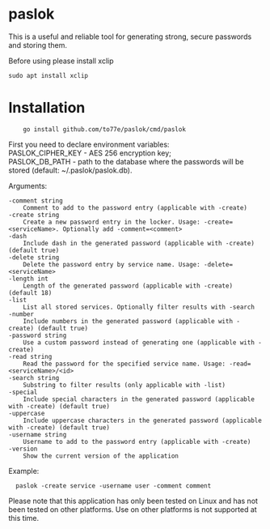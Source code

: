 # paslok
This is a useful and reliable tool for generating strong, secure passwords and storing them. 

Before using please install xclip
```shell
sudo apt install xclip
```

# Installation
```shell
    go install github.com/to77e/paslok/cmd/paslok
```

First you need to declare environment variables:   
PASLOK_CIPHER_KEY - AES 256 encryption key;   
PASLOK_DB_PATH - path to the database where the passwords will be stored (default: ~/.paslok/paslok.db).

Arguments:  

    -comment string
        Comment to add to the password entry (applicable with -create)
    -create string
        Create a new password entry in the locker. Usage: -create=<serviceName>. Optionally add -comment=<comment>
    -dash
        Include dash in the generated password (applicable with -create) (default true)
    -delete string
        Delete the password entry by service name. Usage: -delete=<serviceName>
    -length int
        Length of the generated password (applicable with -create) (default 18)
    -list
        List all stored services. Optionally filter results with -search
    -number
        Include numbers in the generated password (applicable with -create) (default true)
    -password string
        Use a custom password instead of generating one (applicable with -create)
    -read string
        Read the password for the specified service name. Usage: -read=<serviceName>/<id>
    -search string
        Substring to filter results (only applicable with -list)
    -special
        Include special characters in the generated password (applicable with -create) (default true)
    -uppercase
        Include uppercase characters in the generated password (applicable with -create) (default true)
    -username string
        Username to add to the password entry (applicable with -create)
    -version
        Show the current version of the application



Example:
```shell
  paslok -create service -username user -comment comment
```

Please note that this application has only been tested on Linux and has not been tested on other platforms. Use on other platforms is not supported at this time.
